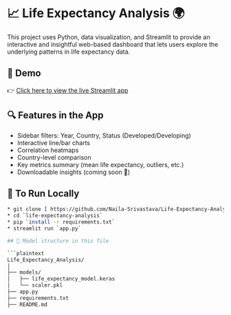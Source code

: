 # 📈 Life Expectancy Analysis 🌍

This project uses Python, data visualization, and Streamlit to provide an interactive and insightful web-based dashboard that lets users explore the underlying patterns in life expectancy data.

## 🚀 Demo

👉 [Click here to view the live Streamlit app](https://your-streamlit-link.streamlit.app)  


## 🔍 Features in the App

- Sidebar filters: Year, Country, Status (Developed/Developing)
- Interactive line/bar charts
- Correlation heatmaps
- Country-level comparison
- Key metrics summary (mean life expectancy, outliers, etc.)
- Downloadable insights (coming soon 🔄)


## 🧪 To Run Locally

```bash
* git clone [ https://github.com/Naila-Srivastava/Life-Expectancy-Analysis.git ]
* cd `life-expectancy-analysis`
* pip `install -r requirements.txt`
* streamlit run `app.py`

## 📂 Model structure in this file

```plaintext
Life_Expectancy_Analysis/
│
├── models/
│   ├── life_expectancy_model.keras
│   └── scaler.pkl
├── app.py
├── requirements.txt
├── README.md
